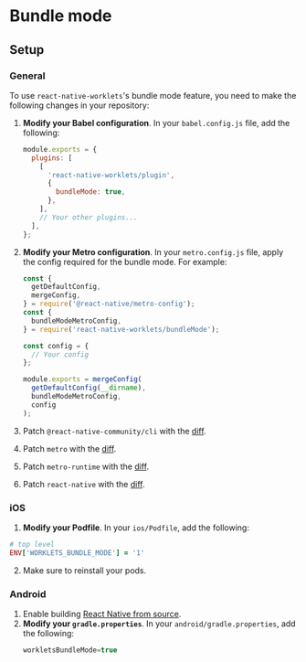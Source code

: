 # Bundle mode

## Setup

### General

To use `react-native-worklets`'s bundle mode feature, you need to make the following changes in your repository:

1. **Modify your Babel configuration**. In your `babel.config.js` file, add the following:
   ```javascript
   module.exports = {
     plugins: [
       [
         'react-native-worklets/plugin',
         {
           bundleMode: true,
         },
       ],
       // Your other plugins...
     ],
   };
   ```
2. **Modify your Metro configuration**. In your `metro.config.js` file, apply the config required for the bundle mode. For example:

   ```javascript
   const {
     getDefaultConfig,
     mergeConfig,
   } = require('@react-native/metro-config');
   const {
     bundleModeMetroConfig,
   } = require('react-native-worklets/bundleMode');

   const config = {
     // Your config
   };

   module.exports = mergeConfig(
     getDefaultConfig(__dirname),
     bundleModeMetroConfig,
     config
   );
   ```

3. Patch `@react-native-community/cli` with the [diff](../../.yarn/patches/@react-native-community-cli-plugin-npm-0.80.0-4137b3f35c.patch).
4. Patch `metro` with the [diff](../../.yarn/patches/metro-npm-0.82.4-2c6a795208.patch).
5. Patch `metro-runtime` with the [diff](../../.yarn/patches/metro-runtime-npm-0.82.4-32e8f779f8.patch).
6. Patch `react-native` with the [diff](../../.yarn/patches/react-native-npm-0.80.0-dababd395b.patch).

### iOS

1. **Modify your Podfile**. In your `ios/Podfile`, add the following:

```ruby
# top level
ENV['WORKLETS_BUNDLE_MODE'] = '1'
```

2. Make sure to reinstall your pods.

### Android

1. Enable building [React Native from source](https://reactnative.dev/contributing/how-to-build-from-source#android).
2. **Modify your `gradle.properties`**. In your `android/gradle.properties`, add the following:
   ```groovy
   workletsBundleMode=true
   ```
